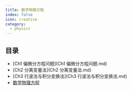 ```yaml
---
title: 数学物理方程
index: false
icon: creative
category:
  - physics
---
```


 ## 目录
- [Ch1 偏微分方程问题](Ch1 偏微分方程问题.md)
- [Ch2 分离变量法](Ch2 分离变量法.md)
- [Ch3 行波法与积分变换法](Ch3 行波法与积分变换法.md)
- [数学物理方程](数学物理方程.md)
